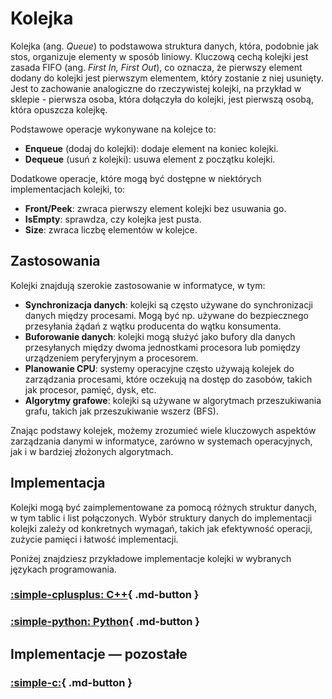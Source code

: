 # Kolejka

Kolejka (ang. *Queue*) to podstawowa struktura danych, która, podobnie jak stos, organizuje elementy w sposób liniowy. Kluczową cechą kolejki jest zasada FIFO (ang. *First In, First Out*), co oznacza, że pierwszy element dodany do kolejki jest pierwszym elementem, który zostanie z niej usunięty. Jest to zachowanie analogiczne do rzeczywistej kolejki, na przykład w sklepie - pierwsza osoba, która dołączyła do kolejki, jest pierwszą osobą, która opuszcza kolejkę.

Podstawowe operacje wykonywane na kolejce to:

- **Enqueue** (dodaj do kolejki): dodaje element na koniec kolejki.
- **Dequeue** (usuń z kolejki): usuwa element z początku kolejki.

Dodatkowe operacje, które mogą być dostępne w niektórych implementacjach kolejki, to:

- **Front/Peek**: zwraca pierwszy element kolejki bez usuwania go.
- **IsEmpty**: sprawdza, czy kolejka jest pusta.
- **Size**: zwraca liczbę elementów w kolejce.

## Zastosowania

Kolejki znajdują szerokie zastosowanie w informatyce, w tym:

- **Synchronizacja danych**: kolejki są często używane do synchronizacji danych między procesami. Mogą być np. używane do bezpiecznego przesyłania żądań z wątku producenta do wątku konsumenta.
- **Buforowanie danych**: kolejki mogą służyć jako bufory dla danych przesyłanych między dwoma jednostkami procesora lub pomiędzy urządzeniem peryferyjnym a procesorem.
- **Planowanie CPU**: systemy operacyjne często używają kolejek do zarządzania procesami, które oczekują na dostęp do zasobów, takich jak procesor, pamięć, dysk, etc.
- **Algorytmy grafowe**: kolejki są używane w algorytmach przeszukiwania grafu, takich jak przeszukiwanie wszerz (BFS).

Znając podstawy kolejek, możemy zrozumieć wiele kluczowych aspektów zarządzania danymi w informatyce, zarówno w systemach operacyjnych, jak i w bardziej złożonych algorytmach.

## Implementacja

Kolejki mogą być zaimplementowane za pomocą różnych struktur danych, w tym tablic i list połączonych. Wybór struktury danych do implementacji kolejki zależy od konkretnych wymagań, takich jak efektywność operacji, zużycie pamięci i łatwość implementacji.

Poniżej znajdziesz przykładowe implementacje kolejki w wybranych językach programowania.

### [:simple-cplusplus: C++](../../programming/c++/algorithms/structures/queue.md){ .md-button }

### [:simple-python: Python](../../programming/python/algorithms/structures/queue.md){ .md-button }

## Implementacje — pozostałe

### [:simple-c:](../../programming/c/algorithms/structures/queue.md){ .md-button }
